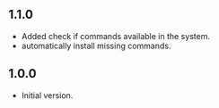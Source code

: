 ## 1.1.0
- Added check if commands available in the system.
- automatically install missing commands.

## 1.0.0

- Initial version.
